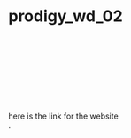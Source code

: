 # prodigy_wd_02

here is the link for the website 
![Capture](C:\Users\sandhiya\OneDrive\HtmlProject\tictactoe.html).
